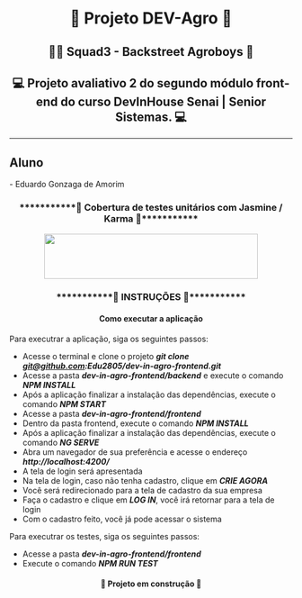 <h1 align="center"> 🚜 Projeto DEV-Agro 🚜</h1>
<h2 align="center">🕺🏿 Squad3 - Backstreet Agroboys 🕺</h2>
<h2 align="center"> 💻 Projeto avaliativo 2 do segundo módulo front-end do curso DevInHouse Senai | Senior Sistemas. 💻</h2>
<hr>
<h2>Aluno</h2>
- Eduardo Gonzaga de Amorim

<h3 align="center">***********🔧 Cobertura de testes unitários com Jasmine / Karma 🔧***********</h3>

<p align="center"><img height="80px" src="https://github.com/Edu2805/dev-in-agro-frontend/blob/src/assets/img/coverage.png" width="380px"/></p>

<h3 align="center">***********🔧 INSTRUÇÕES 🔧***********</h3>
<h4 align="center">Como executar a aplicação</h4>

Para executrar a aplicação, siga os seguintes passos:

* Acesse o terminal e clone o projeto ***git clone git@github.com:Edu2805/dev-in-agro-frontend.git***
* Acesse a pasta ***dev-in-agro-frontend/backend*** e execute o comando ***NPM INSTALL***
* Após a aplicação finalizar a instalação das dependências, execute o comando ***NPM START***
* Acesse a pasta ***dev-in-agro-frontend/frontend***
* Dentro da pasta frontend, execute o comando ***NPM INSTALL***
* Após a aplicação finalizar a instalação das dependências, execute o comando ***NG SERVE***
* Abra um navegador de sua preferência e acesse o endereço ***http://localhost:4200/***
* A tela de login será apresentada
* Na tela de login, caso não tenha cadastro, clique em ***CRIE AGORA***
* Você será redirecionado para a tela de cadastro da sua empresa
* Faça o cadastro e clique em ***LOG IN***, você irá retornar para a tela de login
* Com o cadastro feito, você já pode acessar o sistema

Para executrar os testes, siga os seguintes passos:
* Acesse a pasta ***dev-in-agro-frontend/frontend***
* Execute o comando ***NPM RUN TEST***

<h4 align="center"> 🚧 Projeto em construção 🚧</h4>